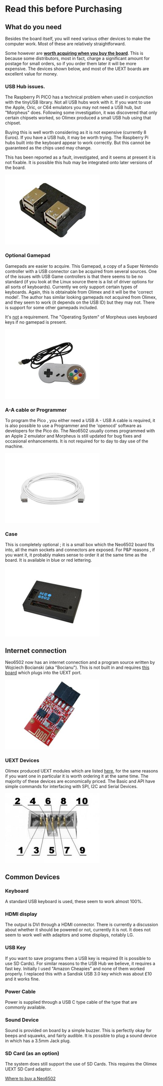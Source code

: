 # Read this before Purchasing

## What do you need

Besides the board itself, you will need various other devices to make the computer work. Most of these are relatively straightforward.

Some however are <u>**worth acquiring when you buy the board**</u>. This is because some distributors, most in fact, charge a significant amount for postage for small orders, so if you order them later it will be more expensive. The devices shown below, and most of the UEXT boards are excellent value for money.

### USB Hub issues.

The Raspberry Pi PICO has a technical problem when used in conjunction with the tinyUSB library. Not all USB hubs work with it. If you want to use the Apple, Oric, or C64 emulators you may not need a USB hub, but "Morpheus" does. Following some investigation, it was discovered that only certain chipsets worked, so Olimex produced a small USB hub using that chipset. 

Buying this is well worth considering as it is not expensive (currently 8 Euros). If you have a USB hub, it may be worth trying. The Raspberry Pi hubs built into the keyboard appear to work correctly. But this cannot be guaranteed as the chips used may change.

This has been reported as a fault, investigated, and it seems at present it is not fixable. It is possible this hub may be integrated onto later versions of the board.

![USB-NeoHub - Open Source Hardware Board](assets/USB-NeoHub-wc.jpg)

### Optional Gamepad 

Gamepads are easier to acquire. This Gamepad, a copy of a Super Nintendo controller with a USB connector can be acquired from several sources. One of the issues with USB Game controllers is that there seems to be no standard (if you look at the Linux source there is a list of driver options for all sorts of keyboards). Currently we only support certain types of keyboards. Again, this is obtainable from Olimex and it will be the 'correct model'. The author has similar looking gamepads not acquired from Olimex, and they seem to work (it depends on the USB ID) but they may not. There is support for some other gamepads included.

It's <u>not</u> a requirement. The "Operating System" of Morpheus uses keyboard keys if no gamepad is present.

![USB-GAMEPAD](assets/USB-GAMEPAD-w.jpg)

### A-A cable or Programmer

To program the Pico , you either need a USB A - USB A cable is required, it is also possible to use a Programmer and the 'openocd' software as developers for the Pico do. The Neo6502 usually comes programmed with an Apple 2 emulator and Morpheus is still updated for bug fixes and occasional enhancements. It is not required for to day to day use of the machine.

![USB-CABLE-AM-AM](assets/USB-CABLE-AM-AM-1.8M.jpg)

### Case

This is completely optional ; it is a small box which the Neo6502 board fits into, all the main sockets and connectors are exposed. For P&P reasons , if you want it, it probably makes sense to order it at the same time as the board. It is available in blue or red lettering.

![BOX-Neo6502-R - Open Source Hardware Board](assets/BOX-NEO6502-B-1.jpg)

## Internet connection

Neo6502 now has an internet connection and a program source written by Wojciech Bocianski (aka "Bocianu"). This is not built in and requires [this board](https://www.olimex.com/Products/IoT/ESP8266/MOD-WIFI-ESP8266/open-source-hardware) which plugs into the UEXT port.

![MOD-WIFI-ESP8266-1](./assets/MOD-WIFI-ESP8266-1.jpg)

### UEXT Devices

Olimex produced UEXT modules which are listed [here](https://www.olimex.com/Products/Modules/), for the same reasons if you want one in particular it is worth ordering it at the same time. The majority of these devices are economically priced. The Basic and API have simple commands for interfacing with SPI, I2C and Serial Devices. 

![UEXT](assets/UEXT.jpg)

## Common Devices

### Keyboard

A standard USB keyboard is used, these seem to work almost 100%.

### HDMI display

The output is DVI through a HDMI connector. There is currently a discussion about whether it should be powered or not, currently it is not. It does not seem to work well with adaptors and some displays, notably LG.

### USB Key

If you want to save programs then a USB key is required (It is possible to use SD Cards). For similar reasons to the USB Hub we believe, it requires a fast key. Initially I used "Amazon Cheapies" and none of them worked properly. I replaced this with a Sandisk USB 3.0 key which was about £10 and it works fine.

### Power Cable

Power is supplied through a USB C type cable of the type that are commonly available.

### Sound Device

Sound is provided on board by a simple buzzer. This is perfectly okay for beeps and squawks, and fairly audible. It is possible to plug a sound device in which has a 3.5mm Jack plug.

### SD Card (as an option)

The system does still support the use of SD Cards. This requires the Olimex UEXT SD Card adaptor.

[Where to buy a Neo6502](where.md)